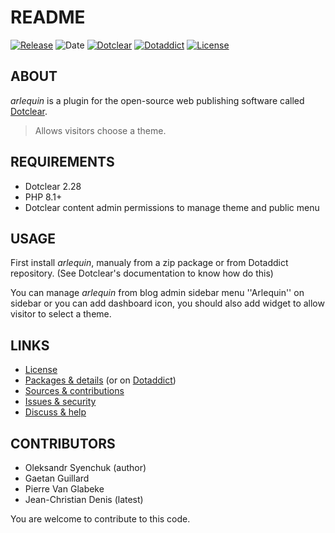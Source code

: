 # README


[![Release](https://img.shields.io/github/v/release/jcdenis/arlequin?color=lightblue)](https://github.com/JcDenis/arlequin/releases)
![Date](https://img.shields.io/github/release-date/jcdenis/arlequin?color=red)
[![Dotclear](https://img.shields.io/badge/dotclear-v2.33-137bbb.svg)](https://fr.dotclear.org/download)
[![Dotaddict](https://img.shields.io/badge/dotaddict-official-9ac123.svg)](https://plugins.dotaddict.org/dc2/details/arlequin)
[![License](https://img.shields.io/github/license/jcdenis/arlequin?color=white)](https://github.com/JcDenis/arlequin/src/branch/master/LICENSE)

## ABOUT

_arlequin_ is a plugin for the open-source web publishing software called [Dotclear](https://www.dotclear.org).

> Allows visitors choose a theme.

## REQUIREMENTS

* Dotclear 2.28
* PHP 8.1+
* Dotclear content admin permissions to manage theme and public menu

## USAGE

First install _arlequin_, manualy from a zip package or from 
Dotaddict repository. (See Dotclear's documentation to know how do this)

You can manage _arlequin_ from blog admin sidebar menu 
''Arlequin'' on sidebar or you can add dashboard icon,
you should also add widget to allow visitor to select a theme.

## LINKS

* [License](https://github.com/JcDenis/arlequin/src/branch/master/LICENSE)
* [Packages & details](https://github.com/JcDenis/arlequin/releases) (or on [Dotaddict](https://plugins.dotaddict.org/dc2/details/arlequin))
* [Sources & contributions](https://github.com/JcDenis/arlequin)
* [Issues & security](https://github.com/JcDenis/arlequin/issues)
* [Discuss & help](http://forum.dotclear.org/viewtopic.php?id=48345)

## CONTRIBUTORS

* Oleksandr Syenchuk (author)
* Gaetan Guillard
* Pierre Van Glabeke
* Jean-Christian Denis (latest)

You are welcome to contribute to this code.
